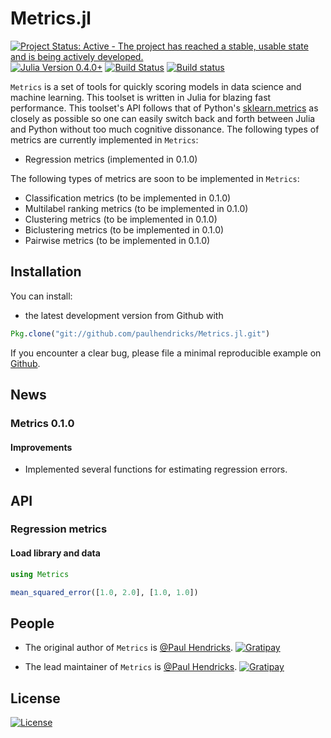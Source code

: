 Metrics.jl
======

[![Project Status: Active - The project has reached a stable, usable state and is being actively developed.](http://www.repostatus.org/badges/0.1.0/active.svg)](http://www.repostatus.org/#active) [![Julia Version 0.4.0+](https://img.shields.io/badge/Julia%20Version-0.4.0+-blue.svg)](https://img.shields.io/badge/R%20Version-0.4.0+-blue.svg) [![Build Status](https://travis-ci.org/paulhendricks/Metrics.jl.svg?branch=master)](https://travis-ci.org/paulhendricks/Metrics.jl) [![Build status](https://ci.appveyor.com/api/projects/status/56u32eosqom801ht?svg=true)](https://ci.appveyor.com/project/paulhendricks/metrics-jl)

`Metrics` is a set of tools for quickly scoring models in data science and machine learning. This toolset is written in Julia for blazing fast performance. This toolset's API follows that of Python's [sklearn.metrics](http://scikit-learn.org/stable/modules/classes.html#sklearn-metrics-metrics) as closely as possible so one can easily switch back and forth between Julia and Python without too much cognitive dissonance. The following types of metrics are currently implemented in `Metrics`:

-   Regression metrics (implemented in 0.1.0)

The following types of metrics are soon to be implemented in `Metrics`:

-   Classification metrics (to be implemented in 0.1.0)
-   Multilabel ranking metrics (to be implemented in 0.1.0)
-   Clustering metrics (to be implemented in 0.1.0)
-   Biclustering metrics (to be implemented in 0.1.0)
-   Pairwise metrics (to be implemented in 0.1.0)

Installation
------------

You can install:

-   the latest development version from Github with

``` julia
Pkg.clone("git://github.com/paulhendricks/Metrics.jl.git")
```

If you encounter a clear bug, please file a minimal reproducible example on [Github](https://github.com/paulhendricks/Metrics.jl/issues).

News
----

### Metrics 0.1.0

#### Improvements

-   Implemented several functions for estimating regression errors.

API
---

### Regression metrics

#### Load library and data

``` julia
using Metrics

mean_squared_error([1.0, 2.0], [1.0, 1.0])
```

People
------

-   The original author of `Metrics` is [@Paul Hendricks](<https://github.com/paulhendricks>). [![Gratipay](https://img.shields.io/gratipay/JSFiddle.svg)](https://gratipay.com/~paulhendricks/)

-   The lead maintainer of `Metrics` is [@Paul Hendricks](<https://github.com/paulhendricks>). [![Gratipay](https://img.shields.io/gratipay/JSFiddle.svg)](https://gratipay.com/~paulhendricks/)

License
-------

[![License](http://img.shields.io/:license-MIT-blue.svg)](https://github.com/paulhendricks/Metrics.jl/blob/master/LICENSE.md)
